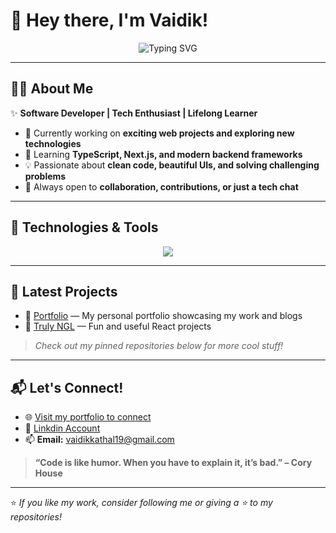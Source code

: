 # 👋 Hey there, I'm Vaidik!

<div align="center">
  <img src="https://readme-typing-svg.demolab.com?font=Fira+Code&pause=1000&width=435&lines=Welcome+to+VaidikKindaCodes!;I+build+cool+stuff+with+code.;Let's+connect+and+create+something+awesome!" alt="Typing SVG" />
</div>

---

## 🧑‍💻 About Me

✨ **Software Developer | Tech Enthusiast | Lifelong Learner**

- 🔭 Currently working on **exciting web projects and exploring new technologies**
- 🌱 Learning **TypeScript, Next.js, and modern backend frameworks**
- 💡 Passionate about **clean code, beautiful UIs, and solving challenging problems**
- 🤝 Always open to **collaboration, contributions, or just a tech chat**

---

## 🚀 Technologies & Tools

<div align="center">
  <img src="https://skillicons.dev/icons?i=js,ts,react,nextjs,nodejs,express,html,css,tailwind,mongodb,postgres,git,github,figma" />
</div>

---

## 📝 Latest Projects

- 🔗 [Portfolio](https://vaidik.space/) — My personal portfolio showcasing my work and blogs
- 🔗 [Truly NGL](https://truly-ngl.vercel.app/) — Fun and useful React projects

> *Check out my pinned repositories below for more cool stuff!*

---

## 📬 Let's Connect!

- 🌐 [Visit my portfolio to connect](https://vaidik.space/)
- 💼 [Linkdin Account](https://www.linkedin.com/in/vaidik-kathal-a22b17298/)
- 📫 **Email:** vaidikkathal19@gmail.com

> **“Code is like humor. When you have to explain it, it’s bad.” – Cory House**

---

⭐️ *If you like my work, consider following me or giving a ⭐️ to my repositories!*


